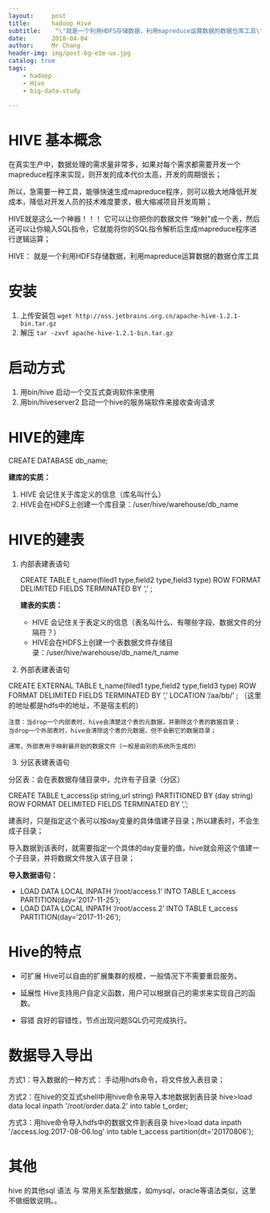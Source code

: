 ```yaml
---
layout:     post
title:     	hadoop Hive
subtitle:    "\"就是一个利用HDFS存储数据，利用mapreduce运算数据的数据仓库工具\""
date:       2018-04-04
author:     Mr Chang
header-img: img/post-bg-e2e-ux.jpg
catalog: true
tags:
    - hadoop
    - Hive
    - big-data-study
    
---
```




# HIVE 基本概念


在真实生产中，数据处理的需求量非常多，如果对每个需求都需要开发一个mapreduce程序来实现，则开发的成本代价太高，开发的周期很长；

所以，急需要一种工具，能够快速生成mapreduce程序，则可以极大地降低开发成本，降低对开发人员的技术难度要求，极大缩减项目开发周期；

HIVE就是这么一个神器！！！
它可以让你把你的数据文件 “映射”成一个表，然后还可以让你输入SQL指令，它就能将你的SQL指令解析后生成mapreduce程序进行逻辑运算；


HIVE： 就是一个利用HDFS存储数据，利用mapreduce运算数据的数据仓库工具



# 安装
1. 上传安装包 `wget http://oss.jetbrains.org.cn/apache-hive-1.2.1-bin.tar.gz`
2. 解压 `tar -zxvf apache-hive-1.2.1-bin.tar.gz`


# 启动方式

1. 用bin/hive 启动一个交互式查询软件来使用
2. 用bin/hiveserver2 启动一个hive的服务端软件来接收查询请求

# HIVE的建库

CREATE DATABASE db_name;

**建库的实质：**

1. HIVE 会记住关于库定义的信息（库名叫什么）
2. HIVE会在HDFS上创建一个库目录：/user/hive/warehouse/db_name

# HIVE的建表
1. 内部表建表语句

	CREATE TABLE t_name(filed1 type,field2 type,field3 type)
	ROW FORMAT DELIMITED FIELDS TERMINATED BY ‘,’ ;
	
	**建表的实质：**
	
	* HIVE 会记住关于表定义的信息（表名叫什么、有哪些字段、数据文件的分隔符？）
	* HIVE会在HDFS上创建一个表数据文件存储目录：/user/hive/warehouse/db_name/t_name

2. 外部表建表语句

CREATE EXTERNAL TABLE t_name(filed1 type,field2 type,field3 type)
ROW FORMAT DELIMITED FIELDS TERMINATED BY ‘,’ 
LOCATION ‘/aa/bb/’ ; （这里的地址都是hdfs中的地址，不是宿主机的）


	注意：当drop一个内部表时，hive会清楚这个表的元数据，并删除这个表的数据目录；
	当drop一个外部表时，hive会清除这个表的元数据，但不会删它的数据目录；
	
	通常，外部表用于映射最开始的数据文件（一般是由别的系统所生成的）
	
3. 分区表建表语句

分区表：会在表数据存储目录中，允许有子目录（分区）

CREATE TABLE t_access(ip string,url string)
PARTITIONED BY (day string)
ROW FORMAT DELIMITED FIELDS TERMINATED BY ‘,’;

建表时，只是指定这个表可以按day变量的具体值建子目录；所以建表时，不会生成子目录；

导入数据到该表时，就需要指定一个具体的day变量的值，hive就会用这个值建一个子目录，并将数据文件放入该子目录；


**导入数据语句：**

* LOAD DATA LOCAL INPATH ‘/root/access.1’ INTO TABLE t_access PARTITION(day=’2017-11-25’);
* LOAD DATA LOCAL INPATH ‘/root/access.2’ INTO TABLE t_access PARTITION(day=’2017-11-26’);


# Hive的特点

* 可扩展 
Hive可以自由的扩展集群的规模，一般情况下不需要重启服务。

* 延展性 
Hive支持用户自定义函数，用户可以根据自己的需求来实现自己的函数。

* 容错 
良好的容错性，节点出现问题SQL仍可完成执行。


# 数据导入导出

方式1：导入数据的一种方式：
手动用hdfs命令，将文件放入表目录；

方式2：在hive的交互式shell中用hive命令来导入本地数据到表目录
hive>load data local inpath '/root/order.data.2' into table t_order;

方式3：用hive命令导入hdfs中的数据文件到表目录
hive>load data inpath '/access.log.2017-08-06.log' into table t_access partition(dt='20170806');


# 其他

hive 的其他sql 语法 与 常用关系型数据库，如mysql，oracle等语法类似，这里不做细致说明。。


